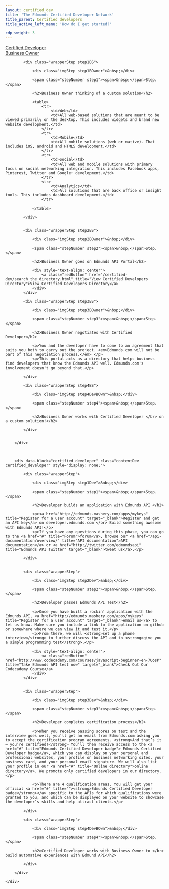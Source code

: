 ```yaml
---
layout: certified_dev
title: 'The Edmunds Certified Developer Network'
title_parent: Certified developers
title_active_left_menu: 'How do I get started?'

cdp_weight: 3
---
```


<a name="certified_developer">
</a>
<a name="business_owner">
</a>
<div id="menu" class="toggleLinks clearfix ">	
	<div>
		<a href="#certified_developer">Certified Developer</a>
	</div>
	<div>
		<a class="activeToggle" href="#business_owner">Business Owner</a>
	</div>
</div>

<div id="result">
	<div id="content">
		<div data-block="business_owner" class="contentBusOwner business_owner"  style="display: block;">
			
			<div class="wrapperStep step1BS">
			
				<div class="imgStep step1BOwner">&nbsp;</div>
				
				<span class="stepNumber step1"><span>&nbsp;</span>Step.</span>
				
				<h2>Business Owner thinking of a custom solution</h2>
				
				<table>
					<tr>
						<td>Web</td>
						<td>All web-based solutions that are meant to be viewed primarily on the desktop. This includes widgets and brand new website development.</td>
					</tr>
					<tr>
						<td>Mobile</td>
						<td>All mobile solutions (web or native). That includes iOS, android and HTML5 development.</td>
					</tr>
					<tr>
						<td>Social</td>
						<td>All web and mobile solutions with primary focus on social networking integration. This includes Facebook apps, Pinterest, Twitter and Google+ development.</td>
					</tr>
					<tr>
						<td>Analytics</td>
						<td>All solutions that are back office or insight tools. This includes dashboard development.</td>
					</tr>
				
				</table>
			
			</div>
			
			
			<div class="wrapperStep step2BS">
			
				<div class="imgStep step2BOwner">&nbsp;</div>
				
				<span class="stepNumber step2"><span>&nbsp;</span>Step.</span>
				
				<h2>Business Owner goes on Edmunds API Portal</h2>

				<div style="text-align: center">
					<a class="redButton" href="/certified-dev/search_the_directory.html" title="View Certified Developers Directory">View Certified Developers Directory</a>
				</div>
			</div>
			
			<div class="wrapperStep step3BS">
			
				<div class="imgStep step3BOwner">&nbsp;</div>
				
				<span class="stepNumber step3"><span>&nbsp;</span>Step.</span>
				
				<h2>Business Owner negotiates with Certified Developer</h2>
				
				<p>You and the developer have to come to an agreement that suits you both to carry out the project. <em>Edmunds.com will not be part of this negotiation process.</em> </p>
				<p>This portal acts as a directory that helps business find developers that know the Edmunds API well. Edmunds.com's involvement doesn't go beyond that.</p>
				
			</div>
			
			<div class="wrapperStep step4BS">
			
				<div class="imgStep step4DevBOwn">&nbsp;</div>
				
				<span class="stepNumber step4"><span>&nbsp;</span>Step.</span>
				
				<h2>Business Owner works with Certified Developer </br> on a custom solution!</h2>
		
			</div>
			
		
		</div>
		
		
		
		<div data-block="certified_developer" class="contentDev certified_developer" style="display: none;">
			
			<div class="wrapperStep">
			
				<div class="imgStep step1Dev">&nbsp;</div>
				
				<span class="stepNumber step1"><span>&nbsp;</span>Step.</span>
				
				<h2>Developer builds an application with Edmunds API </h2>
				
				<p><a href="http://edmunds.mashery.com/apps/mykeys" title="Register for a user account" target="_blank">Register and get an API key</a> on developer.edmunds.com </br> Build something awesome with Edmunds API!</p>
				<p>If you have any questions during this phase, you can go to the <a href="#" title="Forum">forum</a>, browse our <a href="/api-documentation/overview/" title="API documentation">API documentation</a> or <a href="http://twitter.com/edmundsapi" title="Edmunds API Twitter" target="_blank">tweet us</a>.</p>
			
			</div>
			
			
			<div class="wrapperStep">
			
				<div class="imgStep step2Dev">&nbsp;</div>
				
				<span class="stepNumber step2"><span>&nbsp;</span>Step.</span>
				
				<h2>Developer passes Edmunds API Test</h2>
				
				<p>Once you have built a rockin' application with the Edmunds API, <a href="http://edmunds.mashery.com/apps/mykeys" title="Register for a user account" target="_blank">email us</a> to let us know. Make sure you include a link to the application on github or somewhere where we can view it and test it.</p>
				<p>From there, we will <strong>set up a phone interview</strong> to further discuss the API and to <strong>give you a simple programming test</strong>.</p>

				<div style="text-align: center">
					<a class="redButton" href="http://www.codecademy.com/courses/javascript-beginner-en-7UosP" title="Take Edmunds API test now" target="_blank">Check Out Our Codecademy Course</a>
				</div>
			</div>
			
			
			<div class="wrapperStep">
			
				<div class="imgStep step3Dev">&nbsp;</div>
				
				<span class="stepNumber step3"><span>&nbsp;</span>Step.</span>
				
				<h2>Developer completes certification process</h2>
				
				<p>When you receive passing scores on test and the interview goes well, you’ll get an email from Edmunds.com asking you to accept the certification program agreements. <strong>And that’s it – you’re certified!</strong> You’ll then receive access to the <a href="#" title="Edmunds Certified Developer badge"> Edmunds Certified Developer badge</a>, which you can display on your personal and professional websites, your profile on business networking sites, your business card, and your personal email signature. We will also list your profile in our <a href="#" title="Online directory">online directory</a>. We promote only certified developers in our directory.</p>
				
				<p>There are 4 qualification areas. You will get your official <a href="#" title=""><strong>Edmunds Certified Developer badge</strong></a> specific to the APIs for which qualifications were granted to you, and which can be displayed on your website to showcase the developer’s skills and help attract clients.</p>
				
			</div>
			
			<div class="wrapperStep">
			
				<div class="imgStep step4DevBOwn">&nbsp;</div>
				
				<span class="stepNumber step4"><span>&nbsp;</span>Step.</span>
				
				<h2>Certified Developer works with Business Owner to </br> build automative experiences with Edmund API</h2>
				
			</div>
	
		</div>
		
	</div>
</div>

<script type="text/javascript" src="{{ PATH }}/assets/themes/twitter/js/jquery_history/jquery.history.js">
</script>

<script type="text/javascript" src="{{ PATH }}/assets/themes/twitter/js/jquery_history/scriptHistory.js">
</script>

<script type="text/javascript" charset="utf-8">
	/*$(function(){
	
		var currentHash = window.location.hash;
		
 		console.log(currentHash)
 		
		$('#menu').find('div:first a').addClass('activeToggle');
		
		if(currentHash == ''){
		
			//$('#menu').find('a[href="#business_owner"]').addClass('activeToggle');
			console.log('1')
			
		} else {
		
			$('#menu').find('a[href='+ currentHash +']').addClass('activeToggle');
			console.log('2')
			
		}
	});	*/
</script>










